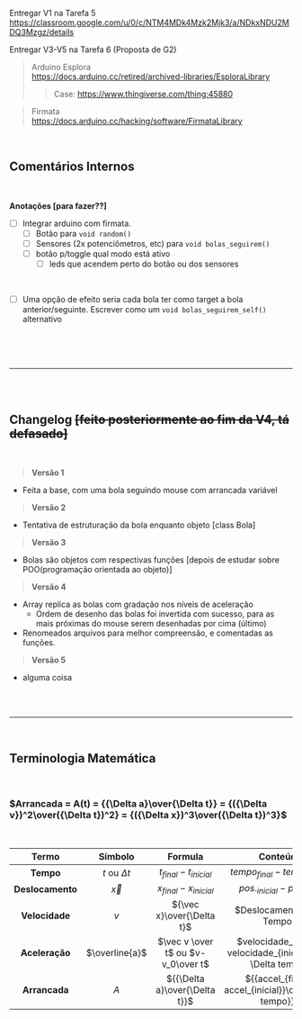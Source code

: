 Entregar V1 na Tarefa 5
https://classroom.google.com/u/0/c/NTM4MDk4Mzk2Mjk3/a/NDkxNDU2MDQ3Mzgz/details

Entregar V3-V5 na Tarefa 6 (Proposta de G2)


>Arduino Esplora   
  https://docs.arduino.cc/retired/archived-libraries/EsploraLibrary
>> Case: https://www.thingiverse.com/thing:45880

>Firmata   
  https://docs.arduino.cc/hacking/software/FirmataLibrary

<br>

## Comentários Internos

<br>

**Anotações [para fazer??]**

- [ ] Integrar arduino com firmata.
  - [ ] Botão para `void random()` 
  - [ ] Sensores (2x potenciômetros, etc) para `void bolas_seguirem()` 
  - [ ] botão p/toggle qual modo está ativo
    - [ ] leds que acendem perto do botão ou dos sensores

<br>

- [ ] Uma opção de efeito seria cada bola ter como target a bola anterior/seguinte. Escrever como um `void bolas_seguirem_self()` alternativo

<br>
<br>
<br>

---
<br>
<br>


## Changelog ~~[feito posteriormente ao fim da V4, tá defasado]~~

<br>


>**Versão 1**
* Feita a base, com uma bola seguindo mouse com arrancada variável

>**Versão 2**
* Tentativa de estruturação da bola enquanto objeto [class Bola]

>**Versão 3**
* Bolas são objetos com respectivas funções [depois de estudar sobre POO(programação orientada ao objeto)]

>**Versão 4**
* Array replica as bolas com gradação nos níveis de aceleração
  * Ordem de desenho das bolas foi invertida com sucesso, para as mais próximas do mouse serem desenhadas por cima (último)
* Renomeados arquivos para melhor compreensão, e comentadas as funções.

>**Versão 5**
* alguma coisa
 


<br>
<br>

---

<br>

## Terminologia Matemática
<br>

### $Arrancada = A(t) = {{\Delta a}\over{\Delta t}} = {({\Delta v})^2\over({\Delta t})^2} = {({\Delta x})^3\over({\Delta t})^3}$

<br>

Termo|Símbolo|Formula|Conteúdo
:---:|:---:|:---:|:---:
**Tempo**|$t$ ou $\Delta t$|$t_{final}-t_{inicial}$|$tempo_{final}-tempo_{inicial}$
**Deslocamento**|$\vec x$| $x_ {final} - x_ {inicial}$ | $pos._ {inicial} - pos._ {final}$
**Velocidade**|$v$|${\vec x}\over{\Delta t}$|$Deslocamento \over Tempo$
**Aceleração**|$\overline{a}$|$\vec v \over t$ ou $v-v_0\over t$|$velocidade_{final}-velocidade_{inicial} \over \Delta tempo$
**Arrancada**|$A$|${{\Delta a}\over{\Delta t}}$|${{accel_{final}-accel_{inicial}}\over{\Delta tempo}}$

<br/>
<br/>
<br/>

